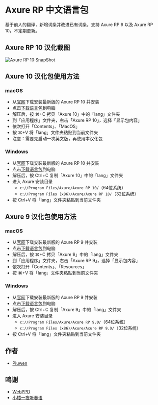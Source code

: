 # Axure RP 中文语言包
基于前人的翻译，新增词条并改进已有词条，支持 Axure RP 9 以及 Axure RP 10，不定期更新。

## Axure RP 10 汉化截图
![Axure RP 10 SnapShot](https://raw.githubusercontent.com/pluwen/axure-cn/master/snapshot/axure10.png)

## Axure 10 汉化包使用方法

### macOS
* 从[官网](https://axure.cachefly.net/AxureRP-Setup.dmg)下载安装最新版的 Axure RP 10 并安装
* 点击[下载语言包](https://github.com/pluwen/axure-cn/archive/master.zip)到电脑
* 解压后，按 ⌘+C 拷贝「Axure 10」中的「lang」文件夹
* 到「应用程序」文件夹，右击「Axure RP 10」，选择「显示包内容」
* 依次打开「Contents」、「MacOS」
* 按 ⌘+V 将「lang」文件夹粘贴到当前文件夹
* 注意：需要先启动一次英文版，再使用本汉化包

### Windows
* 从[官网](https://axure.cachefly.net/AxureRP-Setup.exe)下载安装最新版的 Axure RP 10 并安装
* 点击[下载语言包](https://github.com/pluwen/axure-cn/archive/master.zip)到电脑
* 解压后，按 Ctrl+C 复制「Axure 10」中的「lang」文件夹
* 进入 Axure 安装目录
  * ``c://Program Files/Axure/Axure RP 10/``（64位系统）
  * ``c://Program Files (x86)/Axure/Axure RP 10/``（32位系统）
* 按 Ctrl+V 将「lang」文件夹粘贴到当前文件夹

## Axure 9 汉化包使用方法

### macOS
* 从[官网](https://www.axure.com/)下载安装最新版的 Axure RP 9 并安装
* 点击[下载语言包](https://github.com/pluwen/axure-cn/archive/master.zip)到电脑
* 解压后，按 ⌘+C 拷贝「Axure 9」中的「lang」文件夹
* 到「应用程序」文件夹，右击「Axure RP 9」，选择「显示包内容」
* 依次打开「Contents」、「Resources」
* 按 ⌘+V 将「lang」文件夹粘贴到当前文件夹

### Windows
* 从[官网](https://www.axure.com/)下载安装最新版的 Axure RP 9 并安装
* 点击[下载语言包](https://github.com/pluwen/axure-cn/archive/master.zip)到电脑
* 解压后，按 Ctrl+C 复制「Axure 9」中的「lang」文件夹
* 进入 Axure 安装目录
  * ``c://Program Files/Axure/Axure RP 9.0/``（64位系统）
  * ``c://Program Files (x86)/Axure/Axure RP 9.0/``（32位系统）
* 按 Ctrl+V 将「lang」文件夹粘贴到当前文件夹

## 作者
* [Pluwen](https://twitter.com/pluwen)

## 鸣谢
* [WebPPD](http://www.axure.org/axure10)
* [小楼一夜听春语](http://www.chanpinban.com)
